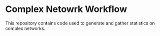 # Complex Netowrk Workflow

This repository contains code used to generate and gather statistics on complex networks. 
